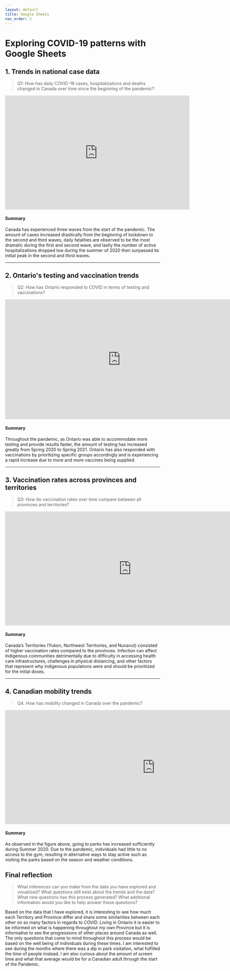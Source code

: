 ```yaml
---
layout: default
title: Google Sheets
nav_order: 2
---
```


# Exploring COVID-19 patterns with Google Sheets

## 1. Trends in national case data
> Q1: How has daily COVID-19 cases, hospitalizations and deaths changed in Canada over time since the beginning of the pandemic?

<!-- Paste your embed code for your figure below-->

<iframe width="600" height="371" seamless frameborder="0" scrolling="no" src="https://docs.google.com/spreadsheets/d/e/2PACX-1vTUsxD98EmBSMsiyhxv8TCdff0ehpxX7NB9E1owTgdw_E6RolN2OnHajZeQ9tKmCDdsXsUNTn2-wLQR/pubchart?oid=1717651498&amp;format=interactive"></iframe>

#### Summary
Canada has experienced three waves from the start of the pandemic. The amount of cases increased drastically from the beginning of lockdown to the second and third waves, daily fatalities are observed to be the most dramatic during the first and second wave, and lastly the number of active hospitalizations dropped low during the summer of 2020 then surpassed its initial peak in the second and third waves. 

---

## 2. Ontario's testing and vaccination trends 
> Q2: How has Ontario responded to COVID in terms of testing and vaccinations? 

<!-- Paste your embed code for your figure below-->

<iframe width="749" height="390" seamless frameborder="0" scrolling="no" src="https://docs.google.com/spreadsheets/d/e/2PACX-1vTUsxD98EmBSMsiyhxv8TCdff0ehpxX7NB9E1owTgdw_E6RolN2OnHajZeQ9tKmCDdsXsUNTn2-wLQR/pubchart?oid=1421933522&amp;format=interactive"></iframe>

#### Summary
Throughout the pandemic, as Ontario was able to accommodate more testing and provide results faster, the amount of testing has increased greatly from Spring 2020 to Spring 2021. Ontario has also responded with vaccinations by prioritizing specific groups accordingly and is experiencing a rapid increase due to more and more vaccines being supplied. 

---

## 3. Vaccination rates across provinces and territories
> Q3: How do vaccination rates over time compare between all provinces and territories? 

<!-- Paste your embed code for your figure below-->

<iframe width="819" height="371" seamless frameborder="0" scrolling="no" src="https://docs.google.com/spreadsheets/d/e/2PACX-1vTUsxD98EmBSMsiyhxv8TCdff0ehpxX7NB9E1owTgdw_E6RolN2OnHajZeQ9tKmCDdsXsUNTn2-wLQR/pubchart?oid=1971225954&amp;format=interactive"></iframe>

#### Summary
Canada’s Territories (Yukon, Northwest Territories, and Nunavut) consisted of higher vaccination rates compared to the provinces. Infection can affect Indigenous communities detrimentally due to difficulty in accessing health care infrastructures, challenges in physical distancing, and other factors that represent why indigenous populations were and should be prioritized for the initial doses. 

---

## 4. Canadian mobility trends 
> Q4. How has mobility changed in Canada over the pandemic?

<!-- Paste your embed code for your figure below-->

<iframe width="974" height="371" seamless frameborder="0" scrolling="no" src="https://docs.google.com/spreadsheets/d/e/2PACX-1vRp02UrntY06Et_kahIqme2_ktrkBlPRylvrONqzMSxglqQ-PlRdNT0czfMSqAHc9zva4Q0HpX4qToR/pubchart?oid=1598165103&amp;format=interactive"></iframe>

#### Summary
As observed in the figure above, going to parks has increased sufficiently during Summer 2020. Due to the pandemic, individuals had little to no access to the gym, resulting in alternative ways to stay active such as visiting the parks based on the season and weather conditions. 

## Final reflection
> What inferences can you make from the data you have explored and visualized? 
> What questions still exist about the trends and the data? What new questions has this process generated? 
> What additional information would you like to help answer these questions? 

Based on the data that I have explored, it is interesting to see how much each Territory and Province differ and share some similarities between each other on so many factors in regards to COVID. Living in Ontario it is easier to be informed on what is happening throughout my own Province but it is informative to see the progressions of other places around Canada as well. The only questions that come to mind throughout this process would be based on the well being of individuals during these times. I am interested to see during the months where there was a dip in park visitation, what fulfilled the time of people instead. I am also curious about the amount of screen time and what that average would be for a Canadian adult through the start of the Pandemic. 

